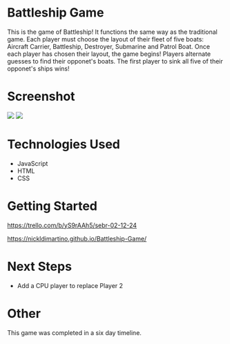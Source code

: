 # Battleship Game
This is the game of Battleship! It functions the same way as the traditional game.  Each player must choose the layout of their fleet of five boats: Aircraft Carrier, Battleship, Destroyer, Submarine and Patrol Boat.  Once each player has chosen their layout, the game begins!  Players alternate guesses to find their opponet's boats.  The first player to sink all five of their opponet's ships wins!

# Screenshot

<img src="https://media.licdn.com/dms/image/D4E2DAQENXQlg6mX8tA/profile-treasury-image-shrink_160_160/0/1709509785352?e=1710115200&v=beta&t=rnHZJ9XbnqUNlc9ryTUWPACoBYnytJsUYgy7p1v0fOE">
<img src="https://media.licdn.com/dms/image/D4E2DAQEv8Cth5Kh-yg/profile-treasury-image-shrink_160_160/0/1709509915534?e=1710115200&v=beta&t=TShWmSwiBh9DSFYt_tgBncobti9O2N490PZI5SldDmo">

# Technologies Used

- JavaScript
- HTML
- CSS

# Getting Started

https://trello.com/b/yS9rAAh5/sebr-02-12-24

https://nickldimartino.github.io/Battleship-Game/

# Next Steps

- Add a CPU player to replace Player 2

# Other
This game was completed in a six day timeline.
